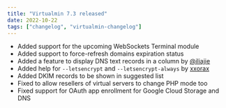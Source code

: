 ```yaml
---
title: "Virtualmin 7.3 released"
date: 2022-10-22
tags: ["changelog", "virtualmin-changelog"]
---
```


* Added support for the upcoming WebSockets Terminal module
* Added support to force-refresh domains expiration status
* Added a feature to display DNS text records in a column by [@iliajie](https://github.com/virtualmin/virtualmin-gpl/pull/468)
* Added help for `--letsencrypt` and `--letsencrypt-always` by [xxorax](https://github.com/virtualmin/virtualmin-gpl/pull/470)
* Added DKIM records to be shown in suggested list
* Fixed to allow resellers of virtual servers to change PHP mode too
* Fixed support for OAuth app enrollment for Google Cloud Storage and DNS
